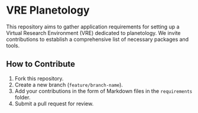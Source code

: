 # VRE Planetology

This repository aims to gather application requirements for setting up a Virtual Research Environment (VRE) dedicated to planetology. We invite contributions to establish a comprehensive list of necessary packages and tools.

## How to Contribute

1. Fork this repository.
2. Create a new branch (`feature/branch-name`).
3. Add your contributions in the form of Markdown files in the `requirements` folder.
4. Submit a pull request for review.

